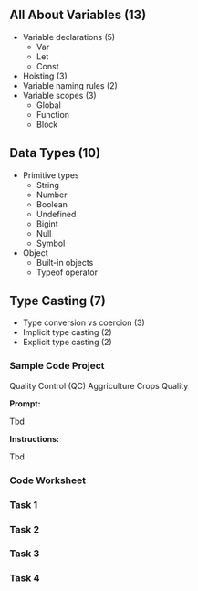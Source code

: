 ## All About Variables (13)

- Variable declarations (5)
  - Var
  - Let
  - Const
- Hoisting (3)
- Variable naming rules (2)
- Variable scopes (3)
  - Global
  - Function
  - Block

## Data Types (10)

- Primitive types
  - String
  - Number
  - Boolean
  - Undefined
  - Bigint
  - Null
  - Symbol
- Object
  - Built-in objects
  - Typeof operator

## Type Casting (7)

- Type conversion vs coercion (3)
- Implicit type casting (2)
- Explicit type casting (2)

### Sample Code Project

Quality Control (QC)
Aggriculture
Crops Quality

**Prompt:**

Tbd

**Instructions:**

Tbd

### Code Worksheet

<!-- markdown focused worksheet -->

### Task 1

### Task 2

### Task 3

### Task 4
